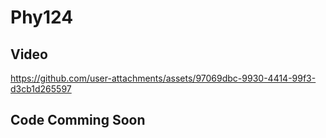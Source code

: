 # Phy124
## Video
https://github.com/user-attachments/assets/97069dbc-9930-4414-99f3-d3cb1d265597
## Code Comming Soon
